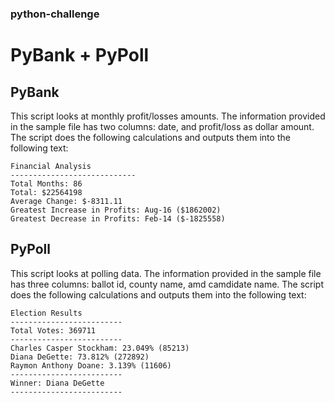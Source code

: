 ### python-challenge
# PyBank + PyPoll
## PyBank
This script looks at monthly profit/losses amounts. The information provided in the sample file has two columns: date, and profit/loss as dollar amount. The script does the following calculations and outputs them into the following text:
```
Financial Analysis
----------------------------
Total Months: 86
Total: $22564198
Average Change: $-8311.11
Greatest Increase in Profits: Aug-16 ($1862002)
Greatest Decrease in Profits: Feb-14 ($-1825558)
```
## PyPoll
This script looks at polling data. The information provided in the sample file has three columns: ballot id, county name, amd camdidate name. The script does the following calculations and outputs them into the following text:
```
Election Results
-------------------------
Total Votes: 369711
-------------------------
Charles Casper Stockham: 23.049% (85213)
Diana DeGette: 73.812% (272892)
Raymon Anthony Doane: 3.139% (11606)
-------------------------
Winner: Diana DeGette
-------------------------
```